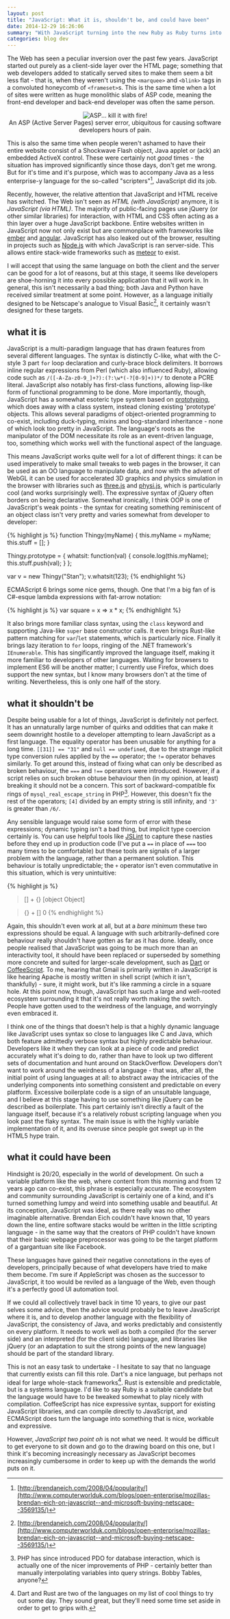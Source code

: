 ```yaml
---
layout: post
title: "JavaScript: What it is, shouldn't be, and could have been"
date: 2014-12-29 16:26:06
summary: "With JavaScript turning into the new Ruby as Ruby turns into the new Python I thought I'd give my piece as the Ghost of JavaScript Past, Present and Future."
categories: blog dev
---
```

The Web has seen a peculiar inversion over the past few years. JavaScript started out purely as a client-side layer over the HTML page; something that web developers added to statically served sites to make them seem a bit less flat - that is, when they weren't using the `<marquee>` and `<blink>` tags in a convoluted honeycomb of `<frameset>`s. This is the same time when a lot of sites were written as huge monolithic slabs of ASP code, meaning the front-end developer and back-end developer was often the same person.

<div style="text-align: center">
  <img alt="ASP... kill it with fire!" src="{{ site.baseurl }}/images/asp.png"/><br/>
  <span class="post-meta small">An ASP (Active Server Pages) server error, ubiquitous for causing software developers hours of pain.</span>
</div>

This is also the same time when people weren't ashamed to have their entire website consist of a Shockwave Flash object, Java applet or (ack) an embedded ActiveX control. These were certainly not *good* times - the situation has improved significantly since those days, don't get me wrong. But for it's time and it's purpose, which was to accompany Java as a less enterprise-y language for the so-called "scripters"[^1], JavaScript did its job.

Recently, however, the relative attention that JavaScript and HTML receive has switched. The Web isn't seen as *HTML (with JavaScript)* anymore, it is *JavaScript (via HTML)*. The majority of public-facing pages use jQuery (or other similar libraries) for interaction, with HTML and CSS often acting as a thin layer over a huge JavaScript backbone. Entire websites written in JavaScript now not only exist but are commonplace with frameworks like [ember](http://emberjs.com/) and [angular](https://angularjs.org/). JavaScript has also leaked out of the browser, resulting in projects such as [Node.js](https://www.nodejs.org/) with which JavaScript is ran server-side. This allows entire stack-wide frameworks such as [meteor](https://www.meteor.com/) to exist.

I will accept that using the same language on both the client and the server can be good for a lot of reasons, but at this stage, it seems like developers are shoe-horning it into every possible application that it will work in. In general, this isn't necessarily a bad thing; both Java and Python have received similar treatment at some point. However, as a language initially designed to be Netscape's analogue to Visual Basic[^1], it certainly wasn't designed for these targets.

## what it is

JavaScript is a multi-paradigm language that has drawn features from several different languages. The syntax is distinctly C-like, what with the C-style 3 part `for` loop declaration and curly-brace block delimiters. It borrows inline regular expressions from Perl (which also influenced Ruby), allowing code such as `/([-A-Za-z0-9_]+?):(?:\w*(-?[0-9]+))*/` to denote a PCRE literal. JavaScript also notably has first-class functions, allowing lisp-like form of functional programming to be done. More importantly, though, JavaScript has a somewhat esoteric type system based on [prototyping](http://en.wikipedia.org/wiki/Prototype-based_programming), which does away with a class system, instead cloning existing 'prototype' objects. This allows several paradigms of object-oriented programming to co-exist, including duck-typing, mixins and bog-standard inheritance - none of which look too pretty in JavaScript. The language's roots as the manipulator of the DOM necessitate its role as an event-driven language, too, something which works well with the functional aspect of the language.

This means JavaScript works quite well for a lot of different things: it can be used imperatively to make small tweaks to web pages in the browser, it can be used as an OO language to manipulate data, and now with the advent of WebGL it can be used for accelerated 3D graphics and physics simulation in the browser with libraries such as [three.js](http://threejs.org/) and [physi.js](https://github.com/chandlerprall/Physijs), which is particularly cool (and works surprisingly well). The expressive syntax of jQuery often borders on being declarative. Somewhat ironically, I think OOP is one of JavaScript's weak points - the syntax for creating something reminiscent of an object class isn't very pretty and varies somewhat from developer to developer:

{% highlight js %}
function Thingy(myName) {
  this.myName = myName;
  this.stuff = [];
}

Thingy.prototype = {
  whatsit: function(val) {
    console.log(this.myName);
    this.stuff.push(val);
  }
};

var v = new Thingy("Stan");
v.whatsit(123);
{% endhighlight %}

ECMAScript 6 brings some nice gems, though. One that I'm a big fan of is C#-esque lambda expressions with fat-arrow notation:

{% highlight js %}
var square = x => x * x;
{% endhighlight %}

It also brings more familiar class syntax, using the `class` keyword and supporting Java-like `super` base constructor calls. It even brings Rust-like pattern matching for `var`/`let` statements, which is particularly nice. Finally it brings lazy iteration to `for` loops, ringing of the .NET framework's `IEnumerable`. This has singificantly improved the language itself, making it more familiar to developers of other languages. Waiting for browsers to implement ES6 will be another matter; I currently use Firefox, which does support the new syntax, but I know many browsers don't at the time of writing. Nevertheless, this is only one half of the story.

## what it shouldn't be

Despite being usable for a lot of things, JavaScript is definitely not perfect. It has an unnaturally large number of quirks and oddities that can make it seem downright hostile to a developer attempting to learn JavaScript as a first language. The equality operator has been unusable for anything for a long time. `[[31]] == "31"` and `null == undefined`, due to the strange implicit type conversion rules applied by the `==` operator; the `!=` operator behaves similarly. To get around this, instead of fixing what can only be described as broken behaviour, the `===` and `!==` operators were introduced. However, if a script relies on such broken obtuse behaviour then (in my opinion, at least) breaking it should not be a concern. This sort of backward-compatible fix rings of `mysql_real_escape_string` in PHP[^2]. However, this doesn't fix the rest of the operators; `[4]` divided by an empty string is still infinity, and `'3'` is greater than `/6/`.

Any sensible language would raise some form of error with these expressions; dynamic typing isn't a bad thing, but implicit type coercion certainly is. You can use helpful tools like [JSLint](http://www.jslint.com/) to capture these nasties before they end up in production code (I've put a `==` in place of `===` too many times to be comfortable) but these tools are signals of a larger problem with the language, rather than a permanent solution. This behaviour is totally unpredictable; the `+` operator isn't even commutative in this situation, which is very unintuitive:

{% highlight js %}
> [] + {}
[object Object]

> {} + []
0
{% endhighlight %}

Again, this shouldn't even work at all, but at a *bare minimum* these two expressions should be equal. A language with such arbitrarily-defined core behaviour really shouldn't have gotten as far as it has done. Ideally, once people realised that JavaScript was going to be much more than an interactivity tool, it should have been replaced or superseded by something more concrete and suited for larger-scale development, such as [Dart](https://www.dartlang.org/) or [CoffeeScript](https://www.dartlang.org/). To me, hearing that Gmail is primarily written in JavaScript is like hearing Apache is mostly written in shell script (which it isn't, thankfully) - sure, it might work, but it's like ramming a circle in a square hole. At this point now, though, JavaScript has such a large and well-rooted ecosystem surrounding it that it's not really worth making the switch. People have gotten used to the weirdness of the language, and worryingly even embraced it.

I think one of the things that doesn't help is that a highly dynamic language like JavaScript uses syntax so close to languages like C and Java, which both feature admittedly verbose syntax but highly predictable behaviour. Developers like it when they can look at a piece of code and predict accurately what it's doing to do, rather than have to look up two different sets of documentation and hunt around on StackOverflow. Developers don't want to work around the weirdness of a language - that was, after all, the initial point of using languages at all: to abstract away the intricacies of the underlying components into something consistent and predictable on every platform. Excessive boilerplate code is a sign of an unsuitable language, and I believe at this stage having to use something like jQuery can be described as boilerplate. This part certainly isn't directly a fault of the language itself, because it's a relatively robust scripting language when you look past the flaky syntax. The main issue is with the highly variable implementation of it, and its overuse since people got swept up in the HTML5 hype train.

## what it could have been

Hindsight is 20/20, especially in the world of development. On such a variable platform like the web, where content from this morning and from 12 years ago can co-exist, this phrase is especially accurate. The ecosystem and community surrounding JavaScript is certainly one of a kind, and it's turned something lumpy and weird into something usable and beautiful. At its conception, JavaScript was ideal, as there really was no other imaginable alternative. Brendan Eich couldn't have known that, 10 years down the line, entire software stacks would be written in the little scripting language - in the same way that the creators of PHP couldn't have known that their basic webpage preprocessor was going to be the target platform of a gargantuan site like Facebook.

These languages have gained their negative connotations in the eyes of developers, principally because of what developers have tried to make them become. I'm sure if AppleScript was chosen as the successor to JavaScript, it too would be reviled as a language of the Web, even though it's a perfectly good UI automation tool.

If we could all collectively travel back in time 10 years, to give our past selves some advice, then the advice would probably be to leave JavaScript where it is, and to develop another language with the flexibility of JavaScript, the consistency of Java, and works predictably and consistently on every platform. It needs to work well as both a compiled (for the server side) and an interpreted (for the client side) language, and libraries like jQuery (or an adaptation to suit the strong points of the new language) should be part of the standard library.

This is not an easy task to undertake - I hesitate to say that no language that currently exists can fill this role. Dart's a nice language, but perhaps not ideal for large whole-stack frameworks[^3]. Rust is extensible and predictable, but is a systems language. I'd like to say Ruby is a suitable candidate but the language would have to be tweaked somewhat to play nicely with compilation. CoffeeScript has nice expressive syntax, support for existing JavaScript libraries, and can compile directly to JavaScript, and ECMAScript does turn the language into something that is nice, workable and expressive.

However, *JavaScript two point oh* is not what we need. It would be difficult to get everyone to sit down and go to the drawing board on this one, but I think it's becoming increasingly necessary as JavaScript becomes increasingly cumbersome in order to keep up with the demands the world puts on it.

[^1]: [http://brendaneich.com/2008/04/popularity/](http://www.computerworlduk.com/blogs/open-enterprise/mozillas-brendan-eich-on-javascript--and-microsoft-buying-netscape--3569135/)  
[^2]: PHP has since introduced PDO for database interaction, which is actually one of the nicer improvements of PHP - certainly better than manually interpolating variables into query strings. Bobby Tables, anyone?  
[^3]: Dart and Rust are two of the languages on my list of cool things to try out some day. They sound great, but they'll need some time set aside in order to get to grips with.
